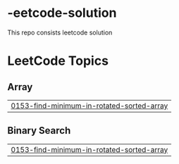 # -eetcode-solution
This repo consists leetcode solution

<!---LeetCode Topics Start-->
# LeetCode Topics
## Array
|  |
| ------- |
| [0153-find-minimum-in-rotated-sorted-array](https://github.com/Chanda9528/leetcodeSolutions/tree/master/0153-find-minimum-in-rotated-sorted-array) |
## Binary Search
|  |
| ------- |
| [0153-find-minimum-in-rotated-sorted-array](https://github.com/Chanda9528/leetcodeSolutions/tree/master/0153-find-minimum-in-rotated-sorted-array) |
<!---LeetCode Topics End-->